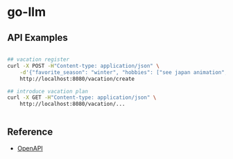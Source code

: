 # go-llm 

## API Examples

```sh

## vacation register
curl -X POST -H"Content-type: application/json" \
    -d'{"favorite_season": "winter", "hobbies": ["see japan animation","take a walk","shopping"], "budget":1000}' \
    http://localhost:8080/vacation/create

## introduce vacation plan
curl -X GET -H"Content-type: application/json" \
    http://localhost:8080/vacation/...



```

## Reference

- <a href="https://platform.openai.com/docs/overview"> OpenAPI </a>